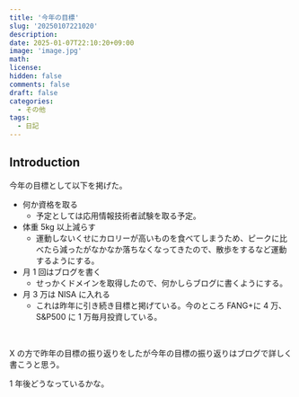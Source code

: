 ```yaml
---
title: '今年の目標'
slug: '20250107221020'
description:
date: 2025-01-07T22:10:20+09:00
image: 'image.jpg'
math:
license:
hidden: false
comments: false
draft: false
categories:
  - その他
tags:
  - 日記
---
```


## Introduction

今年の目標として以下を掲げた。

- 何か資格を取る
  - 予定としては応用情報技術者試験を取る予定。
- 体重 5kg 以上減らす
  - 運動しないくせにカロリーが高いものを食べてしまうため、ピークに比べたら減ったがなかなか落ちなくなってきたので、散歩をするなど運動するようにする。
- 月 1 回はブログを書く
  - せっかくドメインを取得したので、何かしらブログに書くようにする。
- 月 3 万は NISA に入れる
  - これは昨年に引き続き目標と掲げている。今のところ FANG+に 4 万、S&P500 に 1 万毎月投資している。

&nbsp;
&nbsp;

X の方で昨年の目標の振り返りをしたが今年の目標の振り返りはブログで詳しく書こうと思う。

1 年後どうなっているかな。
